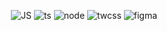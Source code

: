 <div align='center'>

![JS](https://img.shields.io/badge/javascript-0D1117?style=for-the-badge&logo=javascript&logoColor=F7DF1E)
![ts](https://img.shields.io/badge/typescript-0D1117?style=for-the-badge&logo=typescript&logoColor=007ACC)
![node](https://img.shields.io/badge/nodejs-0D1117?style=for-the-badge&logo=node.js&logoColor=green)
![twcss](https://img.shields.io/badge/TailwindCSS-0D1117?style=for-the-badge&logo=tailwind-css&logoColor=38B2AC)
![figma](https://img.shields.io/badge/figma-0D1117?style=for-the-badge&logo=figma&logoColor=orange)

</div>
